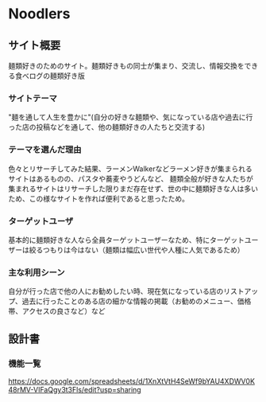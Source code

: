 # Noodlers

## サイト概要
麺類好きのためのサイト。麺類好きもの同士が集まり、交流し、情報交換をできる食べログの麺類好き版

### サイトテーマ
"麺を通して人生を豊かに"(自分の好きな麺類や、気になっている店や過去に行った店の投稿などを通して、他の麺類好きの人たちと交流する)

### テーマを選んだ理由
色々とリサーチしてみた結果、ラーメンWalkerなどラーメン好きが集まられるサイトはあるものの、パスタや蕎麦やうどんなど、
麺類全般が好きな人たちが集まれるサイトはリサーチした限りまだ存在せず、世の中に麺類好きな人は多いため、この様なサイトを作れば便利であると思ったため。

### ターゲットユーザ
基本的に麺類好きな人なら全員ターゲットユーザーなため、特にターゲットユーザーは絞るつもりは今はない（麺類は幅広い世代や人種に人気であるため）

### 主な利用シーン
自分が行った店で他の人にお勧めしたい時、現在気になっている店のリストアップ、過去に行ったことのある店の細かな情報の掲載（お勧めのメニュー、価格帯、アクセスの良さなど）など


## 設計書

### 機能一覧
https://docs.google.com/spreadsheets/d/1XnXtVtH4SeWf9bYAU4XDWV0K48rMV-VIFaQgy3t3Fls/edit?usp=sharing
